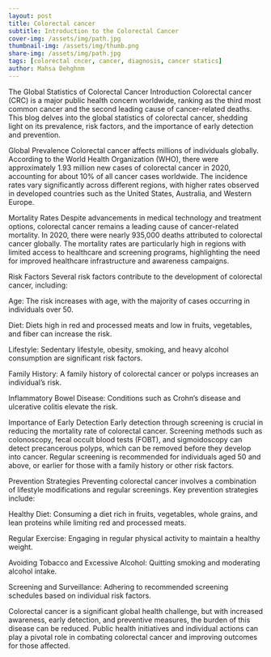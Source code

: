 ```yaml
---
layout: post
title: Colorectal cancer
subtitle: Introduction to the Colorectal Cancer
cover-img: /assets/img/path.jpg
thumbnail-img: /assets/img/thumb.png
share-img: /assets/img/path.jpg
tags: [colorectal cncer, cancer, diagnosis, cancer statics]
author: Mahsa Dehghnm
---
```


The Global Statistics of Colorectal Cancer
Introduction
Colorectal cancer (CRC) is a major public health concern worldwide, ranking as the third most common cancer and the second leading cause of cancer-related deaths. This blog delves into the global statistics of colorectal cancer, shedding light on its prevalence, risk factors, and the importance of early detection and prevention.

Global Prevalence
Colorectal cancer affects millions of individuals globally. According to the World Health Organization (WHO), there were approximately 1.93 million new cases of colorectal cancer in 2020, accounting for about 10% of all cancer cases worldwide. The incidence rates vary significantly across different regions, with higher rates observed in developed countries such as the United States, Australia, and Western Europe.

Mortality Rates
Despite advancements in medical technology and treatment options, colorectal cancer remains a leading cause of cancer-related mortality. In 2020, there were nearly 935,000 deaths attributed to colorectal cancer globally. The mortality rates are particularly high in regions with limited access to healthcare and screening programs, highlighting the need for improved healthcare infrastructure and awareness campaigns.

Risk Factors
Several risk factors contribute to the development of colorectal cancer, including:

Age: The risk increases with age, with the majority of cases occurring in individuals over 50.

Diet: Diets high in red and processed meats and low in fruits, vegetables, and fiber can increase the risk.

Lifestyle: Sedentary lifestyle, obesity, smoking, and heavy alcohol consumption are significant risk factors.

Family History: A family history of colorectal cancer or polyps increases an individual’s risk.

Inflammatory Bowel Disease: Conditions such as Crohn’s disease and ulcerative colitis elevate the risk.

Importance of Early Detection
Early detection through screening is crucial in reducing the mortality rate of colorectal cancer. Screening methods such as colonoscopy, fecal occult blood tests (FOBT), and sigmoidoscopy can detect precancerous polyps, which can be removed before they develop into cancer. Regular screening is recommended for individuals aged 50 and above, or earlier for those with a family history or other risk factors.

Prevention Strategies
Preventing colorectal cancer involves a combination of lifestyle modifications and regular screenings. Key prevention strategies include:

Healthy Diet: Consuming a diet rich in fruits, vegetables, whole grains, and lean proteins while limiting red and processed meats.

Regular Exercise: Engaging in regular physical activity to maintain a healthy weight.

Avoiding Tobacco and Excessive Alcohol: Quitting smoking and moderating alcohol intake.

Screening and Surveillance: Adhering to recommended screening schedules based on individual risk factors.

Colorectal cancer is a significant global health challenge, but with increased awareness, early detection, and preventive measures, the burden of this disease can be reduced. Public health initiatives and individual actions can play a pivotal role in combating colorectal cancer and improving outcomes for those affected.

